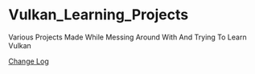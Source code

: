 # Vulkan_Learning_Projects

Various Projects Made While Messing Around With And Trying To Learn Vulkan

[Change Log](https://github.com/USAFrenzy/Vulkan_Learning_Projects/wiki/changelog)